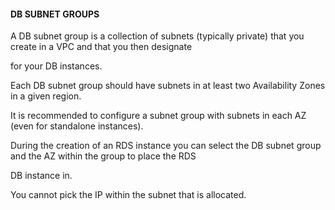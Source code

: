 #### DB SUBNET GROUPS

A DB subnet group is a collection of subnets (typically private) that you create
in a VPC and that you then designate

for your DB instances.

Each DB subnet group should have subnets in at least two Availability Zones in a
given region.

It is recommended to configure a subnet group with subnets in each AZ (even for
standalone instances).

During the creation of an RDS instance you can select the DB subnet group and
the AZ within the group to place the RDS

DB instance in.

You cannot pick the IP within the subnet that is allocated.

